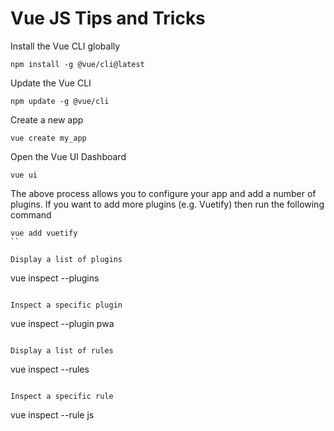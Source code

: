 # Vue JS Tips and Tricks

Install the Vue CLI globally

```
npm install -g @vue/cli@latest
```

Update the Vue CLI

```
npm update -g @vue/cli
```

Create a new app

```
vue create my_app
```

Open the Vue UI Dashboard

```
vue ui
```

The above process allows you to configure your app and add a number of plugins. If you want to add more plugins (e.g. Vuetify) then run the following command

```
vue add vuetify
``

Display a list of plugins

```
vue inspect --plugins
```

Inspect a specific plugin

```
vue inspect --plugin pwa
```

Display a list of rules

```
vue inspect --rules
```

Inspect a specific rule

```
vue inspect --rule js
```